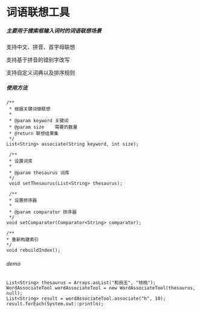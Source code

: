 # 词语联想工具

##### 主要用于搜索框输入词时的词语联想场景

支持中文、拼音、首字母联想

支持基于拼音的错别字改写

支持自定义词典以及排序规则

##### 使用方法

```
/**
 * 根据关键词做联想
 *
 * @param keyword 关键词
 * @param size    需要的数量
 * @return 联想结果集
 */
List<String> associate(String keyword, int size);

 /**
 * 设置词库
 *
 * @param thesaurus 词库
 */
 void setThesaurus(List<String> thesaurus);
 
 /**
 * 设置排序器
 *
 * @param comparator 排序器
 */
void setComparator(Comparator<String> comparator);

/**
* 重新构建索引
*/
void rebuildIndex();
```

###### demo

```
List<String> thesaurus = Arrays.asList("和田玉", "核桃");
WordAssociateTool wordAssociateTool = new WordAssociateTool(thesaurus, null);
List<String> result = wordAssociateTool.associate("h", 10);
result.forEach(System.out::println);
```